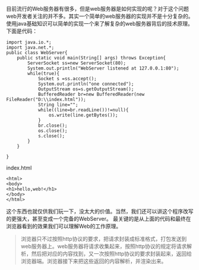 目前流行的Web服务器有很多，但是web服务器是如何实现的呢？对于这个问题web开发者关注的并不多。其实一个简单的web服务器的实现并不是十分复杂的。使用java基础知识可以简单的实现一个来了解复杂的web服务器背后的技术原理。
下面是代码：
  
	import java.io.*;
	import java.net.*;
	public class WebServer{
		public static void main(String[] args) throws Exception{
			ServerSocket ss=new ServerSocket(80);
			System.out.println("WebServer listened at 127.0.0.1:80");
			while(true){
				Socket s =ss.accept();		
				System.out.println("one connected");
				OutputStream os=s.getOutputStream();
				BufferedReader br=new BufferedReader(new FileReader("D:\\index.html"));
				String line="";
				while((line=br.readLine())!=null){
					os.write(line.getBytes());
				}
				br.close();
				os.close();
				s.close();
			}
		}
		
	}
	
index.html
  
	<html>
	<body>
	<h1>hello,web!</h1>
	</body>
	</html>

这个东西也就仅供我们玩一下，没太大的价值。当然，我们还可以讲这个程序改写的更强大，甚至变成一个完备的WebServer。
最关键的是从上面的代码和最终在浏览器看到的效果我们可以理解Web的工作原理。
>浏览器只不过按照http协议的要求，把请求封装成标准格式，打包发送到web服务器上。web服务器将请求收集起来，按照http协议的规定将请求解析，然后把对应的内容找到，又一次按照http协议的要求封装起来，返回给浏览器端。浏览器接下来把这些返回的内容解析，并渲染出来。

